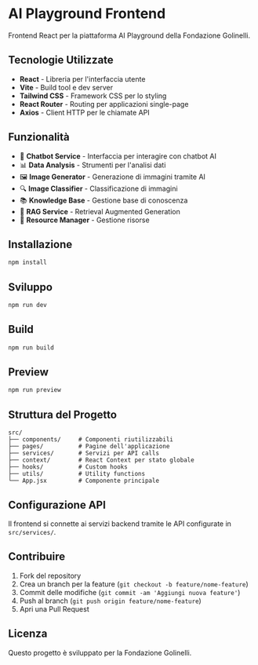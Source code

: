 # AI Playground Frontend

Frontend React per la piattaforma AI Playground della Fondazione Golinelli.

## Tecnologie Utilizzate

- **React** - Libreria per l'interfaccia utente
- **Vite** - Build tool e dev server
- **Tailwind CSS** - Framework CSS per lo styling
- **React Router** - Routing per applicazioni single-page
- **Axios** - Client HTTP per le chiamate API

## Funzionalità

- 🤖 **Chatbot Service** - Interfaccia per interagire con chatbot AI
- 📊 **Data Analysis** - Strumenti per l'analisi dati
- 🖼️ **Image Generator** - Generazione di immagini tramite AI
- 🔍 **Image Classifier** - Classificazione di immagini
- 📚 **Knowledge Base** - Gestione base di conoscenza
- 🔗 **RAG Service** - Retrieval Augmented Generation
- 📁 **Resource Manager** - Gestione risorse

## Installazione

```bash
npm install
```

## Sviluppo

```bash
npm run dev
```

## Build

```bash
npm run build
```

## Preview

```bash
npm run preview
```

## Struttura del Progetto

```
src/
├── components/     # Componenti riutilizzabili
├── pages/          # Pagine dell'applicazione
├── services/       # Servizi per API calls
├── context/        # React Context per stato globale
├── hooks/          # Custom hooks
├── utils/          # Utility functions
└── App.jsx         # Componente principale
```

## Configurazione API

Il frontend si connette ai servizi backend tramite le API configurate in `src/services/`.

## Contribuire

1. Fork del repository
2. Crea un branch per la feature (`git checkout -b feature/nome-feature`)
3. Commit delle modifiche (`git commit -am 'Aggiungi nuova feature'`)
4. Push al branch (`git push origin feature/nome-feature`)
5. Apri una Pull Request

## Licenza

Questo progetto è sviluppato per la Fondazione Golinelli. 